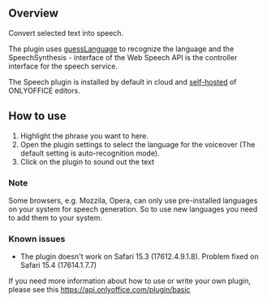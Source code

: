 ## Overview

Convert selected text into speech. 

The plugin uses [guessLanguage](http://richtr.github.io/guessLanguage.js/) to recognize the language and the SpeechSynthesis - interface of the Web Speech API is the controller interface for the speech service. 

The Speech plugin is installed by default in cloud and [self-hosted](https://github.com/ONLYOFFICE/DocumentServer) of ONLYOFFICE editors. 

## How to use

1. Highlight the phrase you want to here.
2. Open the plugin settings to select the language for the voiceover (The default setting is auto-recognition mode).
3. Click on the plugin to sound out the text

### Note

Some browsers, e.g. Mozzila, Opera, can only use pre-installed languages on your system for speech generation.
So to use new languages you need to add them to your system.

### Known issues

* The plugin doesn't work on Safari 15.3 (17612.4.9.1.8). Problem fixed on Safari 15.4 (17614.1.7.7)

If you need more information about how to use or write your own plugin, please see this https://api.onlyoffice.com/plugin/basic
